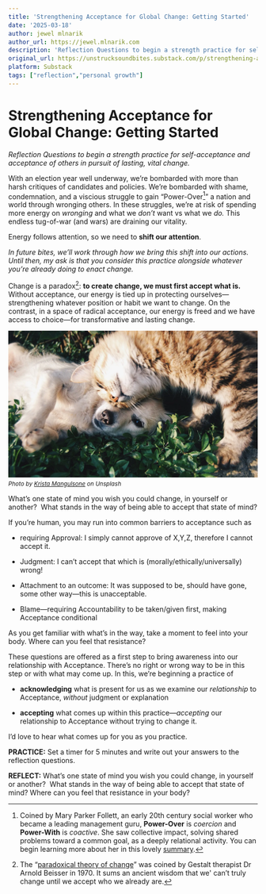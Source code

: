 ```yaml
---
title: 'Strengthening Acceptance for Global Change: Getting Started'
date: '2025-03-18'
author: jewel mlnarik
author_url: https://jewel.mlnarik.com
description: 'Reflection Questions to begin a strength practice for self-acceptance and acceptance of others in pursuit of lasting, vital change.'
original_url: https://unstrucksoundbites.substack.com/p/strengthening-acceptance-for-global
platform: Substack
tags: ["reflection","personal growth"]
---
```


# Strengthening Acceptance for Global Change: Getting Started
*Reflection Questions to begin a strength practice for self-acceptance and acceptance of others in pursuit of lasting, vital change.*


With an election year well underway, we’re bombarded with more than harsh critiques of candidates and policies. We’re bombarded with shame, condemnation, and a viscious struggle to gain “Power-Over[^1]” a nation and world through wronging others. In these struggles, we’re at risk of spending more energy on _wronging_ and what we _don’t_ want vs what we _do._ This endless tug-of-war (and wars) are draining our vitality.

Energy follows attention, so we need to **shift our attention**.

_In future bites, we’ll work through how we bring this shift into our actions. Until then, my ask is that you consider this practice alongside whatever you’re already doing to enact change._

Change is a paradox[^2]: **to create change, we must first accept what is.** Without acceptance, our energy is tied up in protecting ourselves—strengthening whatever position or habit we want to change. On the contrast, in a space of radical acceptance, our energy is freed and we have access to choice—for transformative and lasting change.

![Image of puppy and kitten](images/2025-03-18-strengthening-acceptance-for-global-change-getting-started.webp)
<small>*Photo by [Krista Mangulsone](https://unsplash.com/@krista) on Unsplash*</small>

What’s one state of mind you wish you could change, in yourself or another?  What stands in the way of being able to accept that state of mind?

If you’re human, you may run into common barriers to acceptance such as 

*   requiring Approval: I simply cannot approve of X,Y,Z, therefore I cannot accept it.
    

*   Judgment: I can’t accept that which is (morally/ethically/universally) wrong!
    

*   Attachment to an outcome: It was supposed to be, should have gone, some other way—this is unacceptable.
    

*   Blame—requiring Accountability to be taken/given first, making Acceptance conditional
    

As you get familiar with what’s in the way, take a moment to feel into your body. Where can you feel that resistance?

These questions are offered as a first step to bring awareness into our relationship with Acceptance. There’s no right or wrong way to be in this step or with what may come up. In this, we’re beginning a practice of

*   **acknowledging** what is present for us as we examine our _relationship_ to Acceptance, _without_ judgment or explanation
    
*   **accepting** what comes up within this practice—_accepting_ our relationship to Acceptance without trying to change it.
    

I’d love to hear what comes up for you as you practice.

**PRACTICE:** Set a timer for 5 minutes and write out your answers to the reflection questions.

**REFLECT:** What’s one state of mind you wish you could change, in yourself or another?  What stands in the way of being able to accept that state of mind? Where can you feel that resistance in your body?

[^1]: Coined by Mary Parker Follett, an early 20th century social worker who became a leading management guru, **Power-Over** is _coercion_ and **Power-With** is _coactive_. She saw collective impact, solving shared problems toward a common goal, as a deeply relational activity. You can begin learning more about her in this lovely [summary](https://www.michelezanini.com/mary-parker-follett-the-first-prophet-of-management/).

[^2]: The “[paradoxical theory of change](https://www.gestalt.org/arnie.htm)” was coined by Gestalt therapist Dr Arnold Beisser in 1970. It sums an ancient wisdom that we' can’t truly change until we accept who we already are.